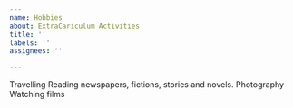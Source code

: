 ```yaml
---
name: Hobbies
about: ExtraCariculum Activities
title: ''
labels: ''
assignees: ''

---
```


Travelling 
Reading newspapers, fictions, stories and novels.
Photography 
Watching films
